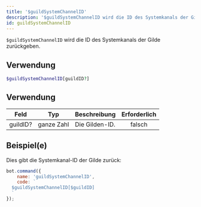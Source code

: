 ```yaml
---
title: '$guildSystemChannelID'
description: '$guildSystemChannelID wird die ID des Systemkanals der Gilde zurückgeben.'
id: guildSystemChannelID
---
```


`$guildSystemChannelID` wird die ID des Systemkanals der Gilde zurückgeben.

## Verwendung

```php
$guildSystemChannelID[guildID?]
```

## Verwendung

| Feld     | Typ        | Beschreibung   | Erforderlich |
| -------- | ---------- | -------------- |:------------:|
| guildID? | ganze Zahl | Die Gilden-ID. |    falsch    |

## Beispiel(e)

Dies gibt die Systemkanal-ID der Gilde zurück:

```javascript
bot.command({
    name: 'guildSystemChannelID',
    code: `
  $guildSystemChannelID[$guildID]
  `
});
```
